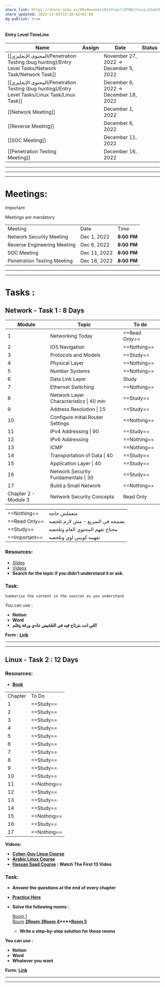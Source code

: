```yaml
---
share_link: https://share.note.sx/08v9wuxh#zsNa16sqw7/QP0WzlhocpjGSwKdRAjkMReqvhcgKQmQ
share_updated: 2023-12-03T23:18:42+02:00
dg-publish: true
---
```

  

#### Entry Level TimeLine

|Name|Assign|Date|Status|
|---|---|---|---|
|[[المحتوى الإنجليزي/Penetration Testing (bug hunting)/Entry Level Tasks/Network Task/Network Task]]||November 27, 2022 → December 5, 2022||
|[[المحتوى الإنجليزي/Penetration Testing (bug hunting)/Entry Level Tasks/Linux Task/Linux Task]]||December 6, 2022 → December 18, 2022||
|[[Network Meeting]]||December 1, 2022||
|[[Reverse Meeting]]||December 6, 2022||
|[[SOC Meeting]]||December 11, 2022||
|[[Penetration Testing Meeting]]||December 16, 2022||

  
  

---

---

---

  

# Meetings:

> [!important]  
> Meetings are mandatory  

|   |   |   |
|---|---|---|
|Meeting|Date|Time|
|Network Security Meeting|Dec 1, 2022|**8:00 PM**|
|Reverse Engineering Meeting|Dec 6, 2022|**8:00 PM**|
|SOC Meeting|Dec 11, 2022|**8:00 PM**|
|Penetration Testing Meeting|Dec 16, 2022|**8:00 PM**|

---

---

# Tasks :

## Network - Task 1 : 8 Days

|Module|Topic|To do|
|---|---|---|
|1|Networking Today|==Read Only==|
|2|IOS Navigation|==Nothing==|
|3|Protocols and Models|==Study==|
|4|Physical Layer|==Nothing==|
|5|Number Systems|==Nothing==|
|6|Data Link Layer|Study|
|7|Ethernet Switching|==Nothing==|
|8|Network Layer Characteristics \| 40 min|==Study==|
|9|Address Resolution \| 15|==Study==|
|10|Configure Initial Router Settings|==Nothing==|
|11|IPv4 Addressing \| 90|==Study==|
|12|IPv6 Addressing|==Nothing==|
|13|ICMP|==Nothing==|
|14|Transportation of Data \| 40|==Study==|
|15|Application Layer \| 40|==Study==|
|16|Network Security Fundamentals \| 30|==Study==|
|17|Build a Small Network|==Nothing==|
|Chapter 2 - Module 3|Network Security Concepts|Read Only|

|   |   |
|---|---|
|==Nothing==|متعملش حاجه|
|==Read Only==|بصمجه في السريع - مش لازم تلخصه|
|==Study==|محتاج تفهم المحتوي العام وتلخصه|
|==Important==|تفهمه كويس اوي وتلخصه|

### Resources:

- [Slides](https://www.mediafire.com/file/23r3vmv9mhwjyqw/Network_phase%2528CCNA_SEM1%2529.zip/file)
- [Videos](https://www.youtube.com/playlist?list=PLPBnj6azlABanyaILYOT0FKKtcSoeOc2A)
- **Search for the topic if you didn’t understand it or ask.**

### Task:

`Summarize the content in the sources as you understand`

You can use :

- **Notion**
- **Word**
- **اللي انت بترتاح فيه في التلخيص عادي ورقة وقلم**

**Form :** [**Link**](https://forms.gle/jaZhEnDDBKdzFmXeA)

  

---

---

## Linux - Task 2 : 12 Days

### Resources:

- [**Book**](https://www.mediafire.com/file/j2yb57lp3d7y0hk/Linux_Basics_for_Hackers.zip/file)

|   |   |
|---|---|
|Chapter|To Do|
|1|==Study==|
|2|==Study==|
|3|==Study==|
|4|==Study==|
|5|==Study==|
|6|==Study==|
|7|==Study==|
|8|==Study==|
|9|==Study==|
|10|==Study==|
|11|==Nothing==|
|12|==Study==|
|13|==Study==|
|14|==Study==|
|15|==Nothing==|
|16|==Study==|
|17|==Nothing==|

**Videos:**

- **[Cyber-Guy Linux Course](https://www.youtube.com/watch?v=ZVAddIMB3mg&list=PLDRMxi70CdSD48OPJbsDZRt4l0GvWJ2iG)**
- **[Arabic Linux Course](https://youtube.com/playlist?list=PLAZ__zcDB1IaNaVNOckNpgEpjghSHr8Gg)**
- **[Hassan Saad Course](https://www.youtube.com/playlist?app=desktop&list=PLtr9ezc61PUbA2l3MiE4YbrgITJN84N-C)** **: Watch The First 13 Video**

### Task:

- **Answer the questions at the end of every chapter**
- [**Practice Here**](https://cmdchallenge.com/)
- **Solve the following rooms :**
    
    [Room 1](https://tryhackme.com/room/linuxfundamentalspart1)  
    [Room](https://tryhackme.com/room/linuxfundamentalspart2) **[2](https://tryhackme.com/room/linuxfundamentalspart2)****[Room 3](https://tryhackme.com/room/linuxfundamentalspart3)****[Room 4](https://tryhackme.com/room/linuxstrengthtraining)****[Room 5](https://tryhackme.com/room/ninjaskills)**
    
    - **Write a step-by-step solution for those rooms**

  

**You can use :**

- **Notion**
- **Word**
- **Whatever you want**

**Form:** [**Link**](https://forms.gle/7uEnmhGWX8V7Uyn3A)

  

---

---